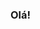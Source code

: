 ### Olá!

<!--
**junioranheu/junioranheu** is a ✨ _special_ ✨ repository because its `README.md` (this file) appears on your GitHub profile.

Here are some ideas to get you started:

- 🔭 I’m currently working on ...
- 🌱 I’m currently learning ...
- 👯 I’m looking to collaborate on ...
- 🤔 I’m looking for help with ...
- 💬 Ask me about ...
- 📫 How to reach me: ...
- 😄 Pronouns: ...
- ⚡ Fun fact: ...

Tutorial: https://www.youtube.com/watch?v=TsaLQAetPLU&t=570s&ab_channel=RafaellaBallerini
-->
